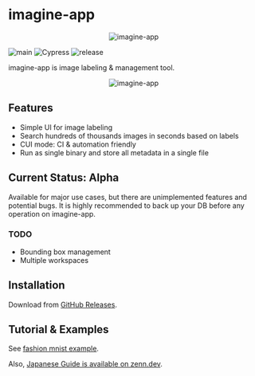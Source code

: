 # imagine-app

<div align="center">
<img src="https://raw.githubusercontent.com/wiki/mpppk/imagine/images/logo.png" alt="imagine-app" title="imagine-app">
</div>

![main](https://github.com/mpppk/imagine/workflows/main/badge.svg) ![Cypress](https://github.com/mpppk/imagine/workflows/Cypress/badge.svg) ![release](https://github.com/mpppk/imagine/workflows/release/badge.svg)

imagine-app is image labeling & management tool.

<div align="center">
<img src="https://raw.githubusercontent.com/wiki/mpppk/imagine/images/imagine-app3.gif" alt="imagine-app" title="imagine-app">
</div>

## Features

- Simple UI for image labeling
- Search hundreds of thousands images in seconds based on labels
- CUI mode: CI & automation friendly
- Run as single binary and store all metadata in a single file

## Current Status: Alpha

Available for major use cases, but there are unimplemented features and potential bugs.
It is highly recommended to back up your DB before any operation on imagine-app.

### TODO

- Bounding box management
- Multiple workspaces

## Installation

Download from [GitHub Releases](https://github.com/mpppk/imagine/releases).

## Tutorial & Examples

See [fashion mnist example](https://github.com/mpppk/imagine-samples/tree/master/fashion_mnist).

Also, [Japanese Guide is available on zenn.dev](https://zenn.dev/niboshi/books/imagine-app-doc).
